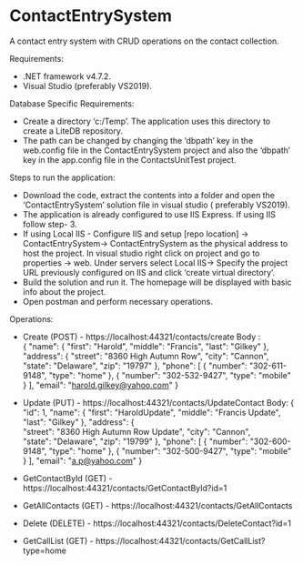 # ContactEntrySystem
A contact entry system with CRUD operations on the contact collection.

Requirements:
- .NET framework v4.7.2.
- Visual Studio (preferably VS2019).

Database Specific Requirements:
- Create a directory ‘c:/Temp’. The application uses this directory to create a LiteDB repository. 
- The path can be changed by changing the ‘dbpath’ key in the web.config file in the ContactEntrySystem project and also the ‘dbpath’ key in the app.config file in the         	 ContactsUnitTest project.

Steps to run the application: 
- Download the code, extract the contents into a folder and open the ‘ContactEntrySystem’ solution file in visual studio ( preferably VS2019).
- The application is already configured to use IIS Express. If using IIS follow step- 3.
- If using Local IIS - Configure IIS and setup [repo location] -> ContactEntrySystem-> ContactEntrySystem as the physical address to host the project. In visual studio right       click on project and go to properties -> web. Under servers select Local IIS-> Specify the project URL previously configured on IIS and click ‘create virtual directory’.
- Build the solution and run it. The homepage will be displayed with basic info about the project. 
- Open postman and perform necessary operations. 

Operations:
- Create (POST) -   https://localhost:44321/contacts/create
                    Body :  
                    {
                      "name": {
                        "first": "Harold",
                        "middle": "Francis",
                        "last": "Gilkey"
                      },
                      "address": {
                        "street": "8360 High Autumn Row",
                        "city": "Cannon",
                        "state": "Delaware",
                        "zip": "19797"
                      },
                      "phone": [
                        {
                          "number": "302-611-9148",
                          "type": "home"
                        },
                        {
                          "number": "302-532-9427",
                          "type": "mobile"
                        }
                      ],
                      "email": "harold.gilkey@yahoo.com"
                    }

- Update (PUT) -  https://localhost:44321/contacts/UpdateContact
                  Body:
                  {
                          "id": 1,
                          "name": {
                              "first": "HaroldUpdate",
                              "middle": "Francis Update",
                              "last": "Gilkey"
                          },
                          "address": {
                              "street": "8360 High Autumn Row Update",
                              "city": "Cannon",
                              "state": "Delaware",
                              "zip": "19799"
                          },
                          "phone": [
                             {
                              "number": "302-600-9148",
                              "type": "home"
                              },
                              {
                              "number": "302-500-9427",
                              "type": "mobile"
                              }
                                  ],
                          "email": "a.p@yahoo.com"
                      }

- GetContactById (GET) - https://localhost:44321/contacts/GetContactById?id=1
- GetAllContacts (GET) - https://localhost:44321/contacts/GetAllContacts
- Delete (DELETE) - https://localhost:44321/contacts/DeleteContact?id=1
- GetCallList (GET) - https://localhost:44321/contacts/GetCallList?type=home
